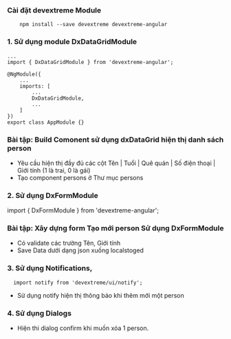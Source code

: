 ﻿### Cài đặt devextreme Module
```
	npm install --save devextreme devextreme-angular
```

### 1. Sử dụng module DxDataGridModule
```
...
import { DxDataGridModule } from 'devextreme-angular';

@NgModule({
    ...
    imports: [
        ...
        DxDataGridModule,
        ...
    ]
})
export class AppModule {}
```

### Bài tập: Build Comonent sử dụng dxDataGrid hiện thị danh sách person

- Yêu cầu hiện thị đầy đủ các cột
Tên | Tuổi | Quê quán | Số điện thoại | Giới tính (1  là trai, 0 là gái)
- Tạo component persons ở Thư mục persons

### 2. Sử dụng DxFormModule 
import { DxFormModule } from 'devextreme-angular';

### Bài tập: Xây dựng form Tạo mới person Sử dụng DxFormModule
- Có validate các trường Tên, Giới tính
- Save Data dưới dạng json xuống localstoged

### 3. Sử dụng Notifications,
```
  import notify from 'devextreme/ui/notify';
```
- Sử dụng notify hiện thị thông báo khi thêm mới một person

### 4. Sử dụng Dialogs
- Hiện thi dialog confirm khi muốn xóa 1 person.




